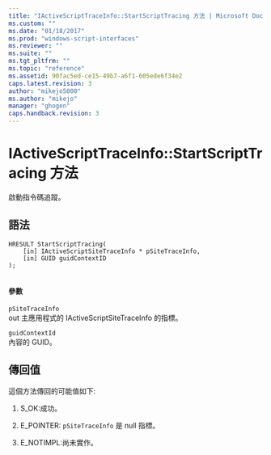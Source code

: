 ```yaml
---
title: "IActiveScriptTraceInfo::StartScriptTracing 方法 | Microsoft Docs"
ms.custom: ""
ms.date: "01/18/2017"
ms.prod: "windows-script-interfaces"
ms.reviewer: ""
ms.suite: ""
ms.tgt_pltfrm: ""
ms.topic: "reference"
ms.assetid: 90fac5ed-ce15-49b7-a6f1-605ede6f34e2
caps.latest.revision: 3
author: "mikejo5000"
ms.author: "mikejo"
manager: "ghogen"
caps.handback.revision: 3
---
```

# IActiveScriptTraceInfo::StartScriptTracing 方法
啟動指令碼追蹤。  
  
## 語法  
  
```  
HRESULT StartScriptTracing(   
    [in] IActiveScriptSiteTraceInfo * pSiteTraceInfo,   
    [in] GUID guidContextID   
);  
  
```  
  
#### 參數  
 `pSiteTraceInfo`  
 out 主應用程式的 IActiveScriptSiteTraceInfo 的指標。  
  
 `guidContextId`  
 內容的 GUID。  
  
## 傳回值  
 這個方法傳回的可能值如下:  
  
1.  S\_OK:成功。  
  
2.  E\_POINTER: `pSiteTraceInfo` 是 null 指標。  
  
3.  E\_NOTIMPL:尚未實作。